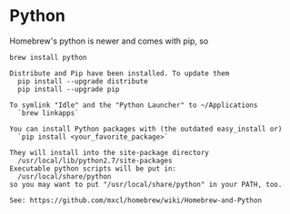 # Python #

Homebrew's python is newer and comes with pip, so

	brew install python

	Distribute and Pip have been installed. To update them
	  pip install --upgrade distribute
	  pip install --upgrade pip

	To symlink "Idle" and the "Python Launcher" to ~/Applications
	  `brew linkapps`

	You can install Python packages with (the outdated easy_install or)
	  `pip install <your_favorite_package>`

	They will install into the site-package directory
	  /usr/local/lib/python2.7/site-packages
	Executable python scripts will be put in:
	  /usr/local/share/python
	so you may want to put "/usr/local/share/python" in your PATH, too.

	See: https://github.com/mxcl/homebrew/wiki/Homebrew-and-Python
